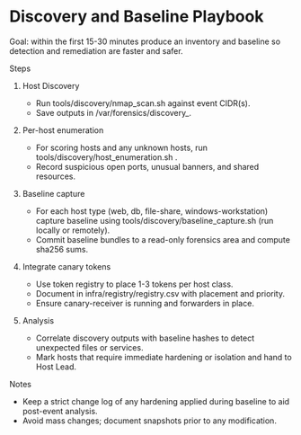 # Discovery and Baseline Playbook

Goal: within the first 15-30 minutes produce an inventory and baseline so detection and remediation are faster and safer.

Steps
1. Host Discovery
   - Run tools/discovery/nmap_scan.sh against event CIDR(s).
   - Save outputs in /var/forensics/discovery_<ts>.

2. Per-host enumeration
   - For scoring hosts and any unknown hosts, run tools/discovery/host_enumeration.sh <ip>.
   - Record suspicious open ports, unusual banners, and shared resources.

3. Baseline capture
   - For each host type (web, db, file-share, windows-workstation) capture baseline using tools/discovery/baseline_capture.sh (run locally or remotely).
   - Commit baseline bundles to a read-only forensics area and compute sha256 sums.

4. Integrate canary tokens
   - Use token registry to place 1-3 tokens per host class.
   - Document in infra/registry/registry.csv with placement and priority.
   - Ensure canary-receiver is running and forwarders in place.

5. Analysis
   - Correlate discovery outputs with baseline hashes to detect unexpected files or services.
   - Mark hosts that require immediate hardening or isolation and hand to Host Lead.

Notes
- Keep a strict change log of any hardening applied during baseline to aid post-event analysis.
- Avoid mass changes; document snapshots prior to any modification.

